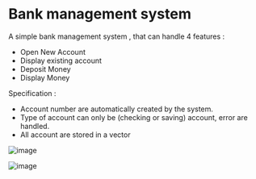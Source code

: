 # Bank management system

A simple bank management system , that can handle 4 features :
- Open New Account
- Display existing account
- Deposit Money 
- Display Money

Specification :
- Account number are automatically created by the system.
- Type of account can only be (checking or saving) account, error are handled.
- All account are stored in a vector


![image](https://user-images.githubusercontent.com/96929412/189563957-9a14f09a-3669-411f-ba73-cfe725f0230c.png)

![image](https://user-images.githubusercontent.com/96929412/189564039-277d7634-340a-4842-aae6-5e7cc1c8f4f1.png)
